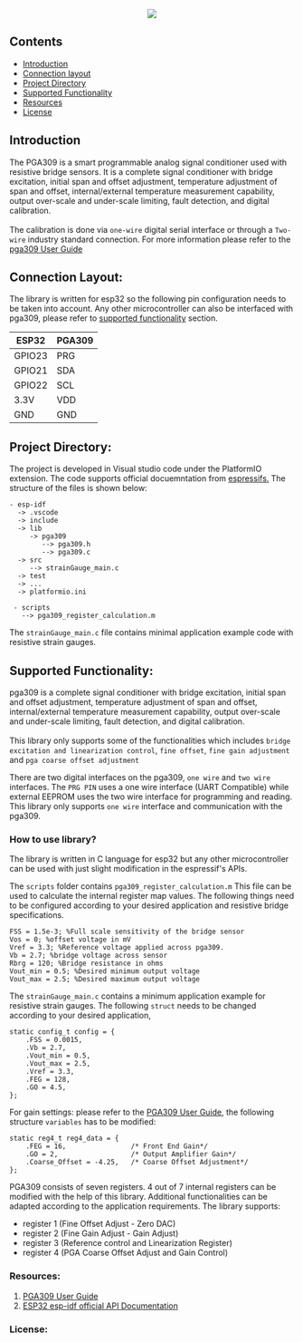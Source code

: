<p align="center">
  <img src='images/pga309-esp32.png'>
</p>

## Contents
  * [Introduction](#introduction)
  * [Connection layout](#connection-layout)
  * [Project Directory](#project-directory)
  * [Supported Functionality](#functionality)
  * [Resources](#resources)
  * [License](#licenses)

## Introduction <a name="introduction"></a>
The PGA309 is a smart programmable analog signal conditioner used with resistive bridge sensors. It is a complete signal conditioner with bridge excitation, initial span and offset adjustment, temperature adjustment of span and offset, internal/external temperature measurement capability, output over-scale and under-scale limiting, fault detection, and digital calibration.
<br>
<br>
The calibration is done via `one-wire` digital serial interface or through a `Two-wire` industry standard connection. For more information please refer to the [pga309 User Guide](https://www.ti.com/lit/ug/sbou024b/sbou024b.pdf?ts=1637018226340&ref_url=https%253A%252F%252Fwww.google.com%252F)

## Connection Layout: <a name="connection-layout"></a>
The library is written for esp32 so the following pin configuration needs to be taken into account. Any other microcontroller can also be interfaced with pga309, please refer to [supported functionality](#functionality) section. 

| ESP32 | PGA309 |
| --- | --- |
| GPIO23   | PRG |
| GPIO21 | SDA |
| GPIO22    | SCL |
| 3.3V    | VDD |
| GND     | GND |

## Project Directory: <a name="project-directory"></a>
The project is developed in Visual studio code under the PlatformIO extension. The code supports official docuemntation from [espressifs.](https://docs.espressif.com/projects/esp-idf/en/latest/esp32/api-reference/index.html) The structure of the files is shown below:

```
- esp-idf 
  -> .vscode
  -> include 
  -> lib
     -> pga309
        --> pga309.h
        --> pga309.c
  -> src
     --> strainGauge_main.c
  -> test
  -> ...
  -> platformio.ini
  
 - scripts
   --> pga309_register_calculation.m
```
The `strainGauge_main.c` file contains minimal application example code with resistive strain gauges. 

## Supported Functionality: <a name="functionality"></a>
pga309 is a complete signal conditioner with bridge excitation, initial span and offset adjustment, temperature adjustment of span and offset, internal/external temperature measurement capability, output over-scale and under-scale limiting, fault detection, and digital calibration. 
<br>
<br>
This library only supports some of the functionalities which includes `bridge excitation and linearization control`, `fine offset`, `fine gain adjustment` and `pga coarse offset adjustment` 

There are two digital interfaces on the pga309, `one wire` and `two wire` interfaces. The `PRG PIN` uses a one wire interface (UART Compatible) while external EEPROM uses the two wire interface for programming and reading. This library only supports `one wire` interface and communication with the pga309. 

### How to use library? 
The library is written in C language for esp32 but any other microcontroller can be used with just slight modification in the espressif's APIs. 

The `scripts` folder contains `pga309_register_calculation.m` This file can be used to calculate the internal register map values. The following things need to be configured according to your desired application and resistive bridge specifications.  
```
FSS = 1.5e-3; %Full scale sensitivity of the bridge sensor
Vos = 0; %offset voltage in mV
Vref = 3.3; %Reference voltage applied across pga309. 
Vb = 2.7; %bridge voltage across sensor
Rbrg = 120; %Bridge resistance in ohms
Vout_min = 0.5; %Desired minimum output voltage 
Vout_max = 2.5; %Desired maximum output voltage
```
The `strainGauge_main.c` contains a minimum application example for resistive strain gauges. The following `struct` needs to be changed according to your desired application,
```
static config_t config = {
    .FSS = 0.0015,
    .Vb = 2.7,
    .Vout_min = 0.5,
    .Vout_max = 2.5,
    .Vref = 3.3,
    .FEG = 128,
    .GO = 4.5,
};
```
For gain settings: please refer to the [PGA309 User Guide](https://www.ti.com/lit/ug/sbou024b/sbou024b.pdf?ts=1637018226340&ref_url=https%253A%252F%252Fwww.google.com%252F), the following structure `variables` has to be modified:
```
static reg4_t reg4_data = {
    .FEG = 16,                /* Front End Gain*/
    .GO = 2,                  /* Output Amplifier Gain*/
    .Coarse_Offset = -4.25,   /* Coarse Offset Adjustment*/
};
```

PGA309 consists of seven registers. 4 out of 7 internal registers can be modified with the help of this library. Additional functionalities can be adapted according to the application requirements. The library supports:
<br>
- register 1 (Fine Offset Adjust - Zero DAC) <br/>
- register 2 (Fine Gain Adjust - Gain Adjust) <br/>
- register 3 (Reference control and Linearization Register) <br/>
- register 4 (PGA Coarse Offset Adjust and Gain Control) <br/>

### Resources: <a name="resources"></a>
1. [PGA309 User Guide](https://www.ti.com/lit/ug/sbou024b/sbou024b.pdf?ts=1637018226340&ref_url=https%253A%252F%252Fwww.google.com%252F)
2. [ESP32 esp-idf official API Documentation](https://docs.espressif.com/projects/esp-idf/en/latest/esp32/api-reference/index.html)

### License: <a name="licenses"></a>

